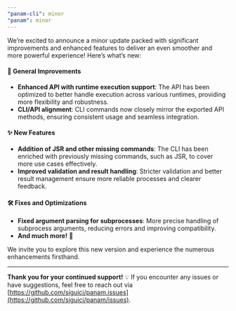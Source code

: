 ```yaml
---
"panam-cli": minor
"panam": minor
---
```


We’re excited to announce a minor update packed with significant improvements
and enhanced features to deliver an even smoother and more powerful experience!
Here’s what’s new:

#### 🚀 General Improvements

- **Enhanced API with runtime execution support**:
The API has been optimized to better handle execution across various runtimes,
providing more flexibility and robustness.
- **CLI/API alignment**:
CLI commands now closely mirror the exported API methods,
ensuring consistent usage and seamless integration.

#### ✨ New Features

- **Addition of JSR and other missing commands**:
The CLI has been enriched with previously missing commands,
such as JSR, to cover more use cases effectively.
- **Improved validation and result handling**:
Stricter validation and better result management
ensure more reliable processes and clearer feedback.

#### 🛠️ Fixes and Optimizations

- **Fixed argument parsing for subprocesses**:
More precise handling of subprocess arguments,
reducing errors and improving compatibility.
- **And much more!** 🎉

We invite you to explore this new version
and experience the numerous enhancements firsthand.

---

**Thank you for your continued support!**
💡 If you encounter any issues or have suggestions,
feel free to reach out via [https://github.com/siguici/panam.issues](https://github.com/siguici/panam/issues).
